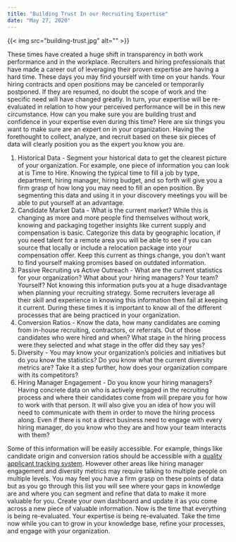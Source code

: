 ```yaml
---
title: "Building Trust In our Recruiting Expertise"
date: "May 27, 2020"
---
```

{{< img src="building-trust.jpg" alt="" >}}

These times have created a huge shift in transparency in both work performance and in the workplace.  Recruiters and hiring professionals that have made a career out of leveraging their proven expertise are having a hard time.  These days you may find yourself with time on your hands.  Your hiring contracts and open positions may be canceled or temporarily postponed.  If they are resumed, no doubt the scope of work and the specific need will have changed greatly.  In turn, your expertise will be re-evaluated in relation to how your perceived performance will be in this new circumstance.  How can you make sure you are building trust and confidence in your expertise even during this time?  Here are six things you want to make sure are an expert on in your organization.  Having the forethought to collect, analyze, and recruit based on these six pieces of data will clearly position you as the expert you know you are.

 1. Historical Data - Segment your historical data to get the clearest picture of your organization.  For example, one piece of information you can look at is Time to Hire.  Knowing the typical time to fill a job by type, department, hiring manager, hiring budget, and so forth will give you a firm grasp of how long you may need to fill an open position.  By segmenting this data and using it in your discovery meetings you will be able to put yourself at an advantage.
 2. Candidate Market Data - What is the current market?  While this is changing as more and more people find themselves without work, knowing and packaging together insights like current supply and compensation is basic.  Categorize this data by geographic location, if you need talent for a remote area you will be able to see if you can source that locally or include a relocation package into your compensation offer.  Keep this current as things change, you don’t want to find yourself making promises based on outdated information.
 3. Passive Recruiting vs Active Outreach - What are the current statistics for your organization?  What about your hiring managers?  Your team?  Yourself?  Not knowing this information puts you at a huge disadvantage when planning your recruiting strategy.  Some recruiters leverage all their skill and experience in knowing this information then fail at keeping it current.  During these times it is important to know all of the different processes that are being practiced in your organization.
 4. Conversion Ratios - Know the data, how many candidates are coming from in-house recruiting, contractors, or referrals.  Out of those candidates who were hired and when?  What stage in the hiring process were they selected and what stage in the offer did they say yes?
 5. Diversity - You may know your organization’s policies and initiatives but do you know the statistics?  Do you know what the current diversity metrics are?  Take it a step further, how does your organization compare with its competitors?
 6. Hiring Manager Engagement - Do you know your hiring managers?  Having concrete data on who is actively engaged in the recruiting process and where their candidates come from will prepare you for how to work with that person.  It will also give you an idea of how you will need to communicate with them in order to move the hiring process along.  Even if there is not a direct business need to engage with every hiring manager, do you know who they are and how your team interacts with them?

Some of this information will be easily accessible.  For example, things like candidate origin and conversion ratios should be accessible with a [quality applicant tracking system](/).  However other areas like hiring manager engagement and diversity metrics may require talking to multiple people on multiple levels.  You may feel you have a firm grasp on these points of data but as you go through this list you will see where your gaps in knowledge are and where you can segment and refine that data to make it more valuable for you.  Create your own dashboard and update it as you come across a new piece of valuable information.  Now is the time that everything is being re-evaluated.  Your expertise is being re-evaluated.  Take the time now while you can to grow in your knowledge base, refine your processes, and engage with your organization.  
